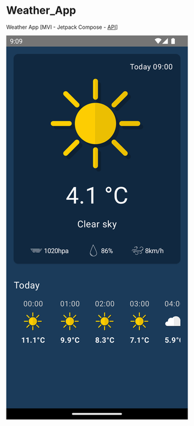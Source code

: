 # Weather_App
Weather App [MVI - Jetpack Compose - [API](https://open-meteo.com/)]

![Main Page](https://github.com/eldeebxx/Weather_App/blob/master/screenshot.png)
